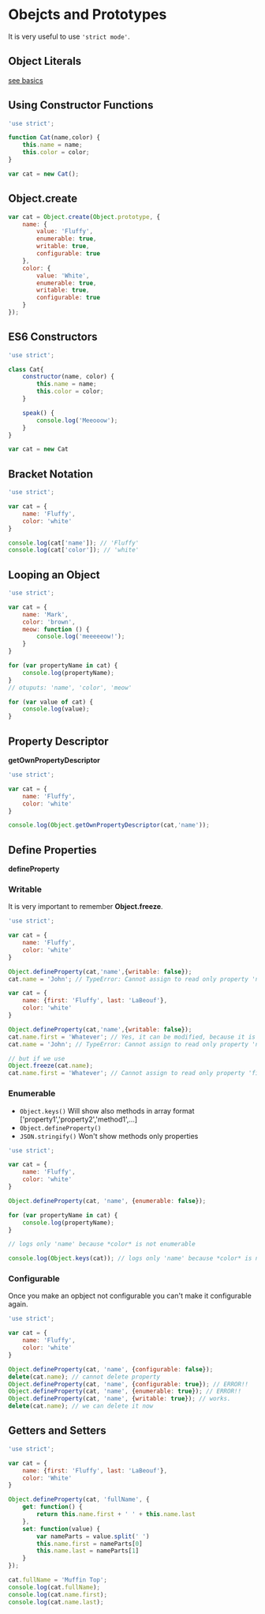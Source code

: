 # Obejcts and Prototypes

It is very useful to use ```'strict mode'```.

## Object Literals

[see basics](./basics.md)

## Using Constructor Functions

```javascript
'use strict';

function Cat(name,color) {
    this.name = name;
    this.color = color;
}

var cat = new Cat();
```

## Object.create

```javascript
var cat = Object.create(Object.prototype, {
    name: {
        value: 'Fluffy',
        enumerable: true,
        writable: true,
        configurable: true
    },
    color: {
        value: 'White',
        enumerable: true,
        writable: true,
        configurable: true
    }
});
```

## ES6 Constructors

```javascript
'use strict';

class Cat{
    constructor(name, color) {
        this.name = name;
        this.color = color;
    }

    speak() {
        console.log('Meeooow');
    }
}

var cat = new Cat
```

## Bracket Notation

```javascript
'use strict';

var cat = {
    name: 'Fluffy',
    color: 'white'
}

console.log(cat['name']); // 'Fluffy'
console.log(cat['color']); // 'white'
```

## Looping an Object

```javascript
'use strict';

var cat = {
    name: 'Mark',
    color: 'brown',
    meow: function () {
        console.log('meeeeeow!');
    }
}

for (var propertyName in cat) {
    console.log(propertyName);
}
// otuputs: 'name', 'color', 'meow'

for (var value of cat) {
    console.log(value);
}
```

## Property Descriptor

**getOwnPropertyDescriptor**

```javascript
'use strict';

var cat = {
    name: 'Fluffy',
    color: 'white'
}

console.log(Object.getOwnPropertyDescriptor(cat,'name'));
```

## Define Properties

**defineProperty**

### Writable

It is very important to remember **Object.freeze**.

```javascript
'use strict';

var cat = {
    name: 'Fluffy',
    color: 'white'
}

Object.defineProperty(cat,'name',{writable: false});
cat.name = 'John'; // TypeError: Cannot assign to read only property 'name'

var cat = {
    name: {first: 'Fluffy', last: 'LaBeouf'},
    color: 'white'
}

Object.defineProperty(cat,'name',{writable: false});
cat.name.first = 'Whatever'; // Yes, it can be modified, because it is the object inside
cat.name = 'John'; // TypeError: Cannot assign to read only property 'name'

// but if we use 
Object.freeze(cat.name);
cat.name.first = 'Whatever'; // Cannot assign to read only property 'first' of #Object
```

### Enumerable

- ```Object.keys()``` Will show also methods in array format ['property1','property2','method1',...]
- ```Object.defineProperty()``` 
- ```JSON.stringify()``` Won't show methods only properties

```javascript
'use strict';

var cat = {
    name: 'Fluffy',
    color: 'white'
}

Object.defineProperty(cat, 'name', {enumerable: false});

for (var propertyName in cat) {
    console.log(propertyName);
}

// logs only 'name' because *color* is not enumerable

console.log(Object.keys(cat)); // logs only 'name' because *color* is not enumerable
```

### Configurable

Once you make an opbject not configurable you can't make it configurable again.

```javascript
'use strict';

var cat = {
    name: 'Fluffy',
    color: 'white'
}

Object.defineProperty(cat, 'name', {configurable: false});
delete(cat.name); // cannot delete property
Object.defineProperty(cat, 'name', {configurable: true}); // ERROR!!
Object.defineProperty(cat, 'name', {enumerable: true}); // ERROR!!
Object.defineProperty(cat, 'name', {writable: true}); // works.
delete(cat.name); // we can delete it now
```

## Getters and Setters

```javascript
'use strict';

var cat = {
    name: {first: 'Fluffy', last: 'LaBeouf'},
    color: 'White'
}

Object.defineProperty(cat, 'fullName', {
    get: function() {
        return this.name.first + ' ' + this.name.last
    },
    set: function(value) {
        var nameParts = value.split(' ')
        this.name.first = nameParts[0]
        this.name.last = nameParts[1]
    }
});

cat.fullName = 'Muffin Top';
console.log(cat.fullName);
console.log(cat.name.first);
console.log(cat.name.last);
```

